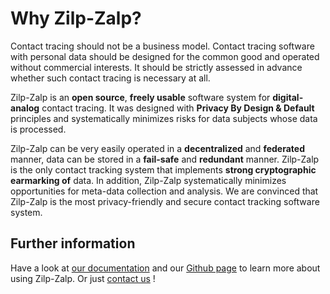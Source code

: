 # Why Zilp-Zalp?

 Contact tracing should not be a business model. Contact tracing
software with personal data should be designed for the common good and operated without commercial interests. It should be strictly assessed in advance whether such contact tracing is necessary at all.

Zilp-Zalp is an **open source**, **freely usable** software system for **digital-analog** contact tracing. It was designed with **Privacy By Design & Default** principles and systematically minimizes risks for data subjects whose data is processed.

Zilp-Zalp can be very easily operated in a **decentralized** and **federated** manner, data can be stored in a **fail-safe** and **redundant** manner. Zilp-Zalp is the only contact tracking system that implements **strong cryptographic earmarking of** data. In addition, Zilp-Zalp systematically minimizes opportunities for meta-data collection and analysis. We are convinced that Zilp-Zalp is the most privacy-friendly and secure contact tracking software system.

## Further information

Have a look at [our documentation](/docs) and our [Github page](https://github.com/zilp-zalp) to learn more about using Zilp-Zalp. Or just [contact us](mailto:zelp@zilpzalp.eu) !

